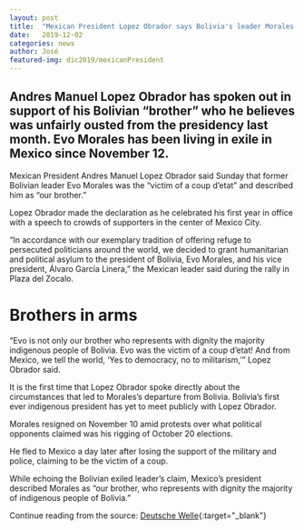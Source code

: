 ```yaml
---
layout: post
title:  "Mexican President Lopez Obrador says Bolivia's leader Morales was a 'victim of a coup'"
date:   2019-12-02
categories: news
author: José
featured-img: dic2019/mexicanPresident
---
```

## Andres Manuel Lopez Obrador has spoken out in support of his Bolivian “brother” who he believes was unfairly ousted from the presidency last month. Evo Morales has been living in exile in Mexico since November 12.

Mexican President Andres Manuel Lopez Obrador said Sunday that former Bolivian leader Evo Morales was the “victim of a coup d’etat” and described him as “our brother.”

Lopez Obrador made the declaration as he celebrated his first year in office with a speech to crowds of supporters in the center of Mexico City.

“In accordance with our exemplary tradition of offering refuge to persecuted politicians around the world, we decided to grant humanitarian and political asylum to the president of Bolivia, Evo Morales, and his vice president, Álvaro García Linera,” the Mexican leader said during the rally in Plaza del Zocalo.

# Brothers in arms

“Evo is not only our brother who represents with dignity the majority indigenous people of Bolivia. Evo was the victim of a coup d’etat! And from Mexico, we tell the world, ‘Yes to democracy, no to militarism,’” Lopez Obrador said.

It is the first time that Lopez Obrador spoke directly about the circumstances that led to Morales’s departure from Bolivia. Bolivia’s first ever indigenous president has yet to meet publicly with Lopez Obrador.

Morales resigned on November 10 amid protests over what political opponents claimed was his rigging of October 20 elections.

He fled to Mexico a day later after losing the support of the military and police, claiming to be the victim of a coup.

While echoing the Bolivian exiled leader’s claim, Mexico’s president described Morales as “our brother, who represents with dignity the majority of indigenous people of Bolivia.”


Continue reading from the source: [Deutsche Welle][DW]{:target="_blank"}

[DW]: https://www.dw.com/en/mexican-president-lopez-obrador-says-bolivias-leader-morales-was-a-victim-of-a-coup/a-51493965

